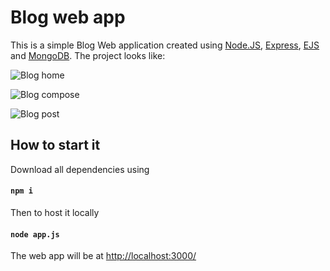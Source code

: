 # Blog web app
This is a simple Blog Web application created using [Node.JS](https://nodejs.org/en/), [Express](https://expressjs.com/), [EJS](https://ejs.co/) and [MongoDB](https://www.mongodb.com/2). The project looks like:

![Blog home](./images/blog)

![Blog compose](./images/blog-compose)

![Blog post](./images/blog-post)

## How to start it

Download all dependencies using 

#### `npm i`

Then to host it locally

#### `node app.js`

The web app will be at [http://localhost:3000/]( http://localhost:3000/)
